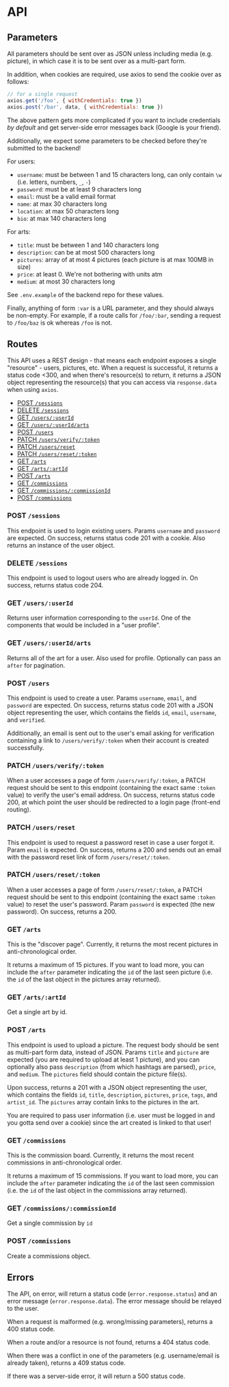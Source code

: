 # API
## Parameters

All parameters should be sent over as JSON unless including media (e.g. picture), in which case it is to be sent over as a multi-part form.

In addition, when cookies are required, use axios to send the cookie over as follows:

```js
// for a single request
axios.get('/foo', { withCredentials: true })
axios.post('/bar', data, { withCredentials: true })
```

The above pattern gets more complicated if you want to include credentials *by default* and get server-side error messages back (Google is your friend).

Additionally, we expect some parameters to be checked before they're submitted to the backend!

For users:

- `username`: must be between 1 and 15 characters long, can only contain `\w` (i.e. letters, numbers, `_`, `-`)
- `password`: must be at least 9 characters long
- `email`: must be a valid email format
- `name`: at max 30 characters long
- `location`: at max 50 characters long
- `bio`: at max 140 characters long

For arts:

- `title`: must be between 1 and 140 characters long
- `description`: can be at most 500 characters long
- `pictures`: array of at most 4 pictures (each picture is at max 100MB in size)
- `price`: at least 0. We're not bothering with units atm
- `medium`: at most 30 characters long

See `.env.example` of the backend repo for these values.

Finally, anything of form `:var` is a URL parameter, and they should always be non-empty. For example, if a route calls for `/foo/:bar`, sending a request to `/foo/baz` is ok whereas `/foo` is not.

## Routes

This API uses a REST design - that means each endpoint exposes a single "resource" - users, pictures, etc. When a 
request is successful, it returns a status code <300, and when there's resource(s) to return, it returns a JSON 
object representing the resource(s) that you can access via `response.data` when using `axios`.

- [POST `/sessions`](#login)
- [DELETE `/sessions`](#logout)
- [GET `/users/:userId`](#me)
- [GET `/users/:userId/arts`](#myart)
- [POST `/users`](#createuser)
- [PATCH `/users/verify/:token`](#verifyuser)
- [PATCH `/users/reset`](#requestreset)
- [PATCH `/users/reset/:token`](#passwordreset)
- [GET `/arts`](#discover)
- [GET `/arts/:artId`](#getart)
- [POST `/arts`](#createpicture)
- [GET `/commissions`](#cboard)
- [GET `/commissions/:commissionId`](#getc)
- [POST `/commissions`](#makec)

### <a name="login"></a>POST `/sessions`
This endpoint is used to login existing users. Params `username` and `password` are expected. On success, returns status code 201 with a cookie. Also returns an instance of the user object.

### <a name="logout"></a>DELETE `/sessions`

This endpoint is used to logout users who are already logged in. On success, returns status code 204.

### <a name="me"></a>GET `/users/:userId`

Returns user information corresponding to the `userId`. One of the components that would be included in a "user profile".

### <a name="myart"></a>GET `/users/:userId/arts`

Returns all of the art for a user. Also used for profile. Optionally can pass an `after` for pagination.

### <a name="createuser"></a>POST `/users`

This endpoint is used to create a user. Params `username`, `email`, and `password` are expected. On success, returns status code 201 with a JSON object representing the user, which contains the fields `id`, `email`, `username`, and `verified`.

Additionally, an email is sent out to the user's email asking for verification containing a link to `/users/verify/:token` when their account is created successfully.

### <a name="verifyuser"></a>PATCH `/users/verify/:token`

When a user accesses a page of form `/users/verify/:token`, a PATCH request should be sent to this endpoint (containing the exact same `:token` value) to verify the user's email address. On success, returns status code 200, at which point the user should be redirected to a login page (front-end routing).

### <a name="requestreset"></a>PATCH `/users/reset`

This endpoint is used to request a password reset in case a user forgot it. Param `email` is expected. On success, returns a 200 and sends out an email with the password reset link of form `/users/reset/:token`.

### <a name="passwordreset"></a>PATCH `/users/reset/:token`

When a user accesses a page of form `/users/reset/:token`, a PATCH request should be sent to this endpoint (containing the exact same `:token` value) to reset the user's password. Param `password` is expected (the new password). On success, returns a 200.

### <a name="discover"></a>GET `/arts`

This is the "discover page". Currently, it returns the most recent pictures in anti-chronological order.

It returns a maximum of 15 pictures. If you want to load more, you can include the `after` parameter indicating the `id` of the last seen picture (i.e. the `id` of the last object in the pictures array returned).

### <a name="getart"></a> GET `/arts/:artId`

Get a single art by id.

### <a name="createpicture"></a>POST `/arts`

This endpoint is used to upload a picture. The request body should be sent as multi-part form data, instead of JSON. Params `title` and `picture` are expected (you are required to upload at least 1 picture), and you can optionally also pass `description` (from which hashtags are parsed), `price`, and `medium`. The `pictures` field should contain the picture file(s).

Upon success, returns a 201 with a JSON object representing the user, which contains the fields `id`, `title`, `description`,  `pictures`, `price`, `tags`, and `artist_id`. The `pictures` array contain links to the pictures in the art.

You are required to pass user information (i.e. user must be logged in and you gotta send over a cookie) since the art created is linked to that user!

### <a name="cboard"></a>GET `/commissions`

This is the commission board. Currently, it returns the most recent commissions in anti-chronological order.

It returns a maximum of 15 commissions. If you want to load more, you can include the `after` parameter indicating the `id` of the last seen commission (i.e. the `id` of the last object in the commissions array returned).

### <a name="getc"></a>GET `/commissions/:commissionId`

Get a single commission by `id`

### <a name="makec"></a>POST `/commissions`

Create a commissions object.

## Errors

The API, on error, will return a status code (`error.response.status`) and an error message (`error.response.data`). The error message should be relayed to the user.

When a request is malformed (e.g. wrong/missing parameters), returns a 400 status code.

When a route and/or a resource is not found, returns a 404 status code.

When there was a conflict in one of the parameters (e.g. username/email is already taken), returns a 409 status code.

If there was a server-side error, it will return a 500 status code.
